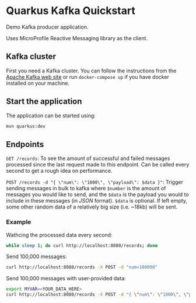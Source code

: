 Quarkus Kafka Quickstart
========================

Demo Kafka producer application.

Uses MicroProfile Reactive Messaging library as the client.

## Kafka cluster

First you need a Kafka cluster. You can follow the instructions from the [Apache Kafka web site](https://kafka.apache.org/quickstart) or run `docker-compose up` if you have docker installed on your machine.

## Start the application

The application can be started using: 

```bash
mvn quarkus:dev
```

## Endpoints

`GET /records`: To see the amount of successful and failed messages processed since the last request made to this endpoint. Can be called every second to get a rough idea on performance.

`POST /records -d "{ \"num\": \"1000\", \"payload\": $data }"`: Trigger sending messages in bulk to kafka where `$number` is the amount of messages you would like to send, and the `$data` is the payload you would to include in these messages (in *JSON* format). `$data` is optional. If left empty, some other random data of a relatively big size (i.e. ~18kb) will be sent.

### Example

Wathcing the processed data every second:
```bash
while sleep 1; do curl http://localhost:8080/records; done
```

Send 100,000 messages:
```bash
curl http://localhost:8080/records -X POST -d "num=100000"
```

Send 100,000 messages with user-provided data:
```bash
export MYVAR=<YOUR_DATA_HERE>
curl http://localhost:8080/records -X POST -d "{ \"num\": \"1000\", \"payload\": $MYVAR }"
```